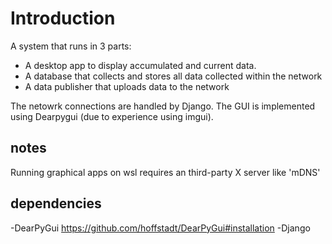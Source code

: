 # Introduction

A system that runs in 3 parts:

- A desktop app to display accumulated and current data.
- A database that collects and stores all data collected within the network
- A data publisher that uploads data to the network

The netowrk connections are handled by Django. The GUI is implemented using Dearpygui (due to experience using imgui).

## notes

Running graphical apps on wsl requires an third-party X server like 'mDNS'

## dependencies

-DearPyGui <https://github.com/hoffstadt/DearPyGui#installation>
-Django
